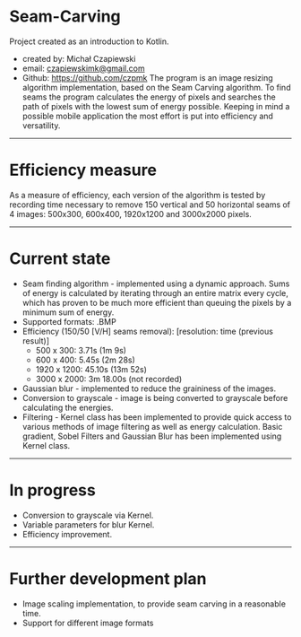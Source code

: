 # Seam-Carving 
Project created as an introduction to Kotlin. 
- created by: Michał Czapiewski
- email: czapiewskimk@gmail.com
- Github: https://github.com/czpmk
The program is an image resizing algorithm implementation, based on the Seam Carving 
algorithm. To find seams the program calculates the energy of pixels and searches the
path of pixels with the lowest sum of energy possible. Keeping in mind a possible 
mobile application the most effort is put into efficiency and versatility. 

---
# Efficiency measure

As a measure of efficiency, each version of the algorithm is tested by recording 
time necessary to remove 150 vertical and 50 horizontal seams of 4 images:
500x300, 600x400, 1920x1200 and 3000x2000 pixels. 

---
# Current state
- Seam finding algorithm - implemented using a dynamic approach. Sums of 
energy is calculated by iterating through an entire matrix every cycle,
which has proven to be much more efficient than queuing the pixels by a minimum sum
of energy.
- Supported formats: .BMP
- Efficiency (150/50 [V/H] seams removal): 
[resolution: time (previous result)]
  * 500 x 300: 3.71s (1m 9s)
  * 600 x 400: 5.45s (2m 28s)
  * 1920 x 1200: 45.10s (13m 52s)
  * 3000 x 2000: 3m 18.00s (not recorded)
- Gaussian blur - implemented to reduce the graininess of the images.
- Conversion to grayscale - image is being converted to grayscale before calculating
the energies.
- Filtering - Kernel class has been implemented to provide quick access to
various methods of image filtering as well as energy calculation. Basic gradient, 
Sobel Filters and Gaussian Blur has been implemented using Kernel class.

---
# In progress
- Conversion to grayscale via Kernel.
- Variable parameters for blur Kernel.
- Efficiency improvement.

---
# Further development plan
- Image scaling implementation, to provide seam carving in a reasonable time.
- Support for different image formats
